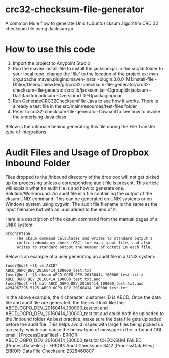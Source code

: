# crc32-checksum-file-generator
A common Mule flow to generate Unix (Ubuntu) cksum algorithm CRC 32 checksum file using Jacksum jar.

# How to use this code
1. Import the project to Anypoint Studio
2. Run the maven install-file to install the jacksum.jar in the src/lib folder to your local repo. change the 'file' to the location of the project
ex:
mvn org.apache.maven.plugins:maven-install-plugin:3.0.0-M1:install-file
-Dfile=/Users/chiew.lee/git/crc32-checksum-file-generator/crc32-checksum-file-generator/src/lib/jacksum.jar
-DgroupId=jacksum
-DartifactId=jacksum
-Dversion=1.0
-Dpackaging=jar
3. Run GenerateCRC32ChecksumFile Java to see how it works. There is already a test file in the src/main/resources/test-files folder
4. Refer to crc32-checksum-file-generator-flow.xml to see how to invoke the underlying Java class

Below is the rationale behind generating this file during the File Transfer type of integrations.

# Audit Files and Usage of Dropbox Inbound Folder
Files dropped to the /inbound directory of the drop box will not get picked up for processing unless a corresponding audit file is present. This article will explain what an audit file is and how to generate one.
 Solution/Workaround:
An audit file is a file containing the output of the cksum UNIX command. This can be generated on UNIX systems or on Windows system using cygwin. The audit file filename is the same as the input filename but with an .aud added to the end of it.

Here is a description of the cksum command from the manual pages of a UNIX system:
~~~
DESCRIPTION
     The cksum command calculates and writes to standard output a
     cyclic redundancy check (CRC) for each input file, and also
     writes to standard output the number of octets in each file.
 ~~~
 Below is an example of a user generating an audit file in a UNIX system:
 ~~~
[user@host ~]$ ls ABCD*
ABCD_OGPO_DEV_20160414_100000_test.txt
[user@host ~]$ cksum ABCD_OGPO_DEV_20160414_100000_test.txt > ABCD_OGPO_DEV_20160414_100000_test.txt.aud
[user@host ~]$ cat ABCD_OGPO_DEV_20160414_100000_test.txt.aud
4294967295 5125 ABCD_OGPO_DEV_20160414_100000_test.txt
 ~~~
In the above example, the 4 character customer ID is ABCD. Once the data file and audit file are generated, the files will look like this:
ABCD_OGPO_DEV_20160414_100000_test.txt and ABCD_OGPO_DEV_20160414_100000_test.txt.aud could both be uploaded to the /inbound folder
As best practice, make sure the data file gets uploaded before the audit file. This helps avoid issues with large files being picked up too early, which can cause the below type of message in the in-bound ODI email:
[ProcessDataFiles] - ERROR: ABCD_OGPO_DEV_20160414_100000_test.txt CHECKSUM FAILED
[ProcessDataFiles] - ERROR: Audit Checksum: 3412
[ProcessDataFiles] - ERROR: Data File Checksum: 2328460807
